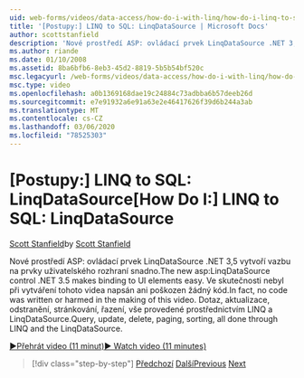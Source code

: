 ```yaml
---
uid: web-forms/videos/data-access/how-do-i-with-linq/how-do-i-linq-to-sql-linqdatasource
title: '[Postupy:] LINQ to SQL: LinqDataSource | Microsoft Docs'
author: scottstanfield
description: 'Nové prostředí ASP: ovládací prvek LinqDataSource .NET 3,5 vytvoří vazbu na prvky uživatelského rozhraní snadno. Ve skutečnosti nebyl při vytváření tohoto videa napsán ani poškozen žádný kód. Dotaz, UPD...'
ms.author: riande
ms.date: 01/10/2008
ms.assetid: 8ba6bfb6-8eb3-45d2-8819-5b5b54bf520c
msc.legacyurl: /web-forms/videos/data-access/how-do-i-with-linq/how-do-i-linq-to-sql-linqdatasource
msc.type: video
ms.openlocfilehash: a0b1369168dae19c24884c73adbba6b57deeb26d
ms.sourcegitcommit: e7e91932a6e91a63e2e46417626f39d6b244a3ab
ms.translationtype: MT
ms.contentlocale: cs-CZ
ms.lasthandoff: 03/06/2020
ms.locfileid: "78525303"
---
```

# <a name="how-do-i-linq-to-sql-linqdatasource"></a><span data-ttu-id="c4395-105">[Postupy:] LINQ to SQL: LinqDataSource</span><span class="sxs-lookup"><span data-stu-id="c4395-105">[How Do I:] LINQ to SQL: LinqDataSource</span></span>

<span data-ttu-id="c4395-106">[Scott Stanfield](https://github.com/scottstanfield)</span><span class="sxs-lookup"><span data-stu-id="c4395-106">by [Scott Stanfield](https://github.com/scottstanfield)</span></span>

<span data-ttu-id="c4395-107">Nové prostředí ASP: ovládací prvek LinqDataSource .NET 3,5 vytvoří vazbu na prvky uživatelského rozhraní snadno.</span><span class="sxs-lookup"><span data-stu-id="c4395-107">The new asp:LinqDataSource control .NET 3.5 makes binding to UI elements easy.</span></span> <span data-ttu-id="c4395-108">Ve skutečnosti nebyl při vytváření tohoto videa napsán ani poškozen žádný kód.</span><span class="sxs-lookup"><span data-stu-id="c4395-108">In fact, no code was written or harmed in the making of this video.</span></span> <span data-ttu-id="c4395-109">Dotaz, aktualizace, odstranění, stránkování, řazení, vše provedené prostřednictvím LINQ a LinqDataSource.</span><span class="sxs-lookup"><span data-stu-id="c4395-109">Query, update, delete, paging, sorting, all done through LINQ and the LinqDataSource.</span></span>

[<span data-ttu-id="c4395-110">&#9654;Přehrát video (11 minut)</span><span class="sxs-lookup"><span data-stu-id="c4395-110">&#9654; Watch video (11 minutes)</span></span>](https://channel9.msdn.com/Blogs/ASP-NET-Site-Videos/how-do-i-linq-to-sql-linqdatasource)

> [!div class="step-by-step"]
> <span data-ttu-id="c4395-111">[Předchozí](how-do-i-linq-to-sql-updating-the-database.md)
> [Další](how-do-i-linq-to-sql-custom-linqdatasource.md)</span><span class="sxs-lookup"><span data-stu-id="c4395-111">[Previous](how-do-i-linq-to-sql-updating-the-database.md)
[Next](how-do-i-linq-to-sql-custom-linqdatasource.md)</span></span>

